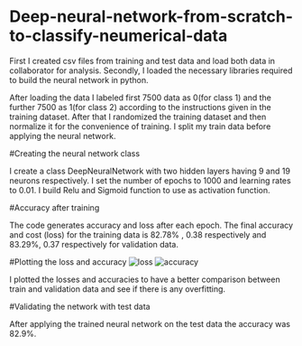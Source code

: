 # Deep-neural-network-from-scratch-to-classify-neumerical-data
First I created csv files from training and test data and load both data in collaborator for analysis.
Secondly, I loaded the necessary libraries required to build the neural network in python.

After loading the data I labeled first 7500 data as 0(for class 1) and the further 7500 as 1(for class 2) according to the instructions given in the training dataset.
After that I randomized the training dataset and then normalize it for the convenience of training. I split my train data before applying the neural network.

#Creating the neural network class

I create a class DeepNeuralNetwork with two hidden layers having 9 and 19 neurons respectively. I set the number of epochs to 1000 and learning rates to 0.01. I build Relu and Sigmoid function to use as activation function.

#Accuracy after training 

The code generates accuracy and loss after each epoch. The final accuracy and cost (loss) for the training data is 82.78% , 0.38 respectively and  83.29%, 0.37 respectively for validation data.

#Plotting the loss and accuracy 
![loss](/posts/https://github.com/shajon1211045/Deep-neural-network-from-scratch-to-classify-neumerical-data/accuracy.jpg "loss")
![accuracy](/posts/https://github.com/shajon1211045/Deep-neural-network-from-scratch-to-classify-neumerical-data/accuracy1.jpg "accuracy")

I plotted the losses and accuracies to have a better comparison between train and validation data and see if there is any overfitting. 
 
#Validating the network with test data

After applying the trained neural network on the test data the accuracy was 82.9%.
